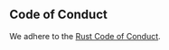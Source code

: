 ## Code of Conduct

We adhere to the [Rust Code of Conduct](https://www.rust-lang.org/policies/code-of-conduct).
